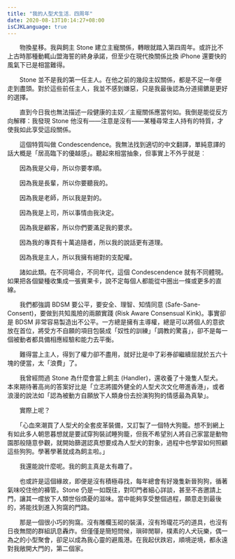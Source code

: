 ```yaml
---
title: "我的人型犬生活．四周年"
date: 2020-08-13T10:14:27+08:00
isCJKLanguage: true
---
```


　　物換星移。我與飼主 Stone 建立主寵關係，轉眼就踏入第四周年。或許比不上古時那種動輒山盟海誓的終身承諾，但至少在現代換關係比換 iPhone 還要快的風氣下已是相當難得。

　　Stone 並不是我的第一任主人。在他之前的幾段主奴關係，都是不足一年便走到盡頭。對於這些前任主人，我並不感到嫌惡，只是我最後認為分道揚鑣是更好的選擇。

　　直到今日我也無法描述一段健康的主奴／主寵關係應當何如。我倒是能從反方向解釋：我發現 Stone 他沒有——注意是沒有——某種尋常主人持有的特質，才使我如此享受這段關係。

　　這個特質叫做 Condescendence。我無法找到適切的中文翻譯，單純意譯的話大概是「居高臨下的優越感」。聽起來相當抽象，但事實上不外乎就是︰

　　因為我是父母，所以你要孝順。

　　因為我是長輩，所以你要聽我的。

　　因為我是老師，所以我是對的。

　　因為我是上司，所以事情由我決定。

　　因為我是顧客，所以你們要滿足我的要求。

　　因為我的專頁有十萬追隨者，所以我的說話更有道理。

　　因為我是主人，所以我擁有絕對的支配權。

　　諸如此類。在不同場合，不同年代，這個 Condescendence 就有不同體現。如果把各個變種收集成一張賓果卡，說不定每個人都能從中圈出一條或更多的直線。

　　我們都強調 BDSM 要公平，要安全、理智、知情同意 (Safe-Sane-Consent)，要做到共知風險的兩願實踐 (Risk Aware Consensual Kink)。事實卻是 BDSM 非常容易製造出不公平。一方總是擁有主導權，總是可以將個人的意欲放在首位，將受方不自願的項目包裝成「奴性的訓練」「調教的驚喜」，卻不是每一個被動者都具備相應經驗和能力去平衡。

　　難得當上主人，得到了權力卻不盡用，就好比是中了彩券卻繼續屈就於五六十塊的便當，太「浪費」了。

　　我曾經問過 Stone 為什麼會當上飼主 (Handler)，還收養了十幾隻人型犬。本來期待著高尚的答案好比是「立志將國外健全的人型犬次文化帶進香港」，或者浪漫的說法如「認為被動方自願放下人類身份去扮演狗狗的情感最為真摯」。

　　實際上呢？

　　「心血來潮買了人型犬的全套皮革裝備，又訂製了一個特大狗籠。想不到網上有如此多人朝思暮想就是要試穿狗裝試睡狗籠，但我不希望別人將自己家當是動物園那般隨意參觀，就開始篩選認真想要成為人型犬的對象，過程中也學習如何照顧這些狗狗。學著學著就成為飼主啦。」

　　我還能說什麼呢。我的飼主真是太有趣了。

　　也或許是這個緣故，即便是沒有積極尋找，每年總會有好幾隻新晉狗狗，循著氣味咬住他的褲管。Stone 仍是一如既往，對叩門者細心詳談，甚至不吝邀請上門，讓其一嚐放下人類世俗煩憂的滋味。當中能夠享受整個過程，願意走到最後的，將能找到進入狗窩的門路。

　　那是一個很小巧的狗窩。沒有雕欄玉砌的裝潢，沒有玲瓏花巧的道具，也沒有日夜無間的群組訊息轟炸。但僅僅是簡短問候，瑣碎閒聊，樸素的人犬玩樂，偶一為之的小型聚會，卻足以成為我心靈的避風港。在我起伏跌宕，順境逆境，都永遠對我敞開大門的，第二個家。
